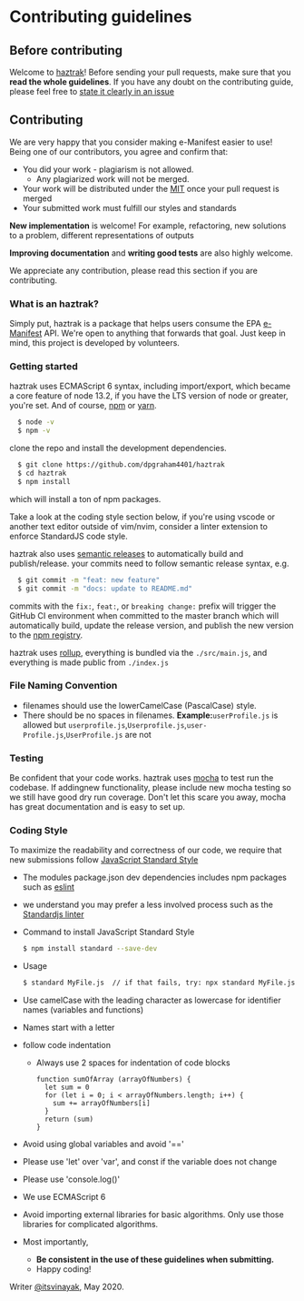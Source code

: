 # Contributing guidelines

## Before contributing

Welcome to [haztrak](https://github.com/dpgraham4401/haztrak)! Before sending your pull requests, make sure that you **read the whole guidelines**. If you have any doubt on the contributing guide, please feel free to [state it clearly in an issue](https://github.com/dpgraham4401/haztrak/issues/new)

## Contributing

We are very happy that you consider making e-Manifest easier to use! Being one of our contributors, you agree and confirm that:
- You did your work - plagiarism is not allowed.
  - Any plagiarized work will not be merged.
- Your work will be distributed under the [MIT](../LICENSE.md) once your pull request is merged
- Your submitted work must fulfill our styles and standards

**New implementation** is welcome! For example, refactoring, new solutions to a problem, different representations of outputs

**Improving documentation** and **writing good tests** are also highly welcome.

We appreciate any contribution, please read this section if you are contributing.

### What is an haztrak?

Simply put, haztrak is a package that helps users consume the EPA 
[e-Manifest](https://www.epa.gov/e-manifest) API. We're open to anything that forwards that goal. 
Just keep in mind, this project is developed by volunteers.

### Getting started
haztrak uses ECMAScript 6 syntax, including import/export, which became a core feature of node 13.2, if you have the LTS version of node or greater, you're set. And of course, [npm](https://www.npmjs.com/) or [yarn](https://yarnpkg.com/).
```bash
  $ node -v
  $ npm -v
```
clone the repo and install the development dependencies.
```bash
  $ git clone https://github.com/dpgraham4401/haztrak
  $ cd haztrak
  $ npm install
```
which will install a ton of npm packages.

Take a look at the coding style section below, if you're using vscode or another text editor outside of vim/nvim, consider a linter extension to enforce StandardJS code style.

haztrak also uses [semantic releases](https://semantic-release.gitbook.io/semantic-release/) to automatically build and publish/release. your commits need to follow semantic release syntax, e.g.
```bash
  $ git commit -m "feat: new feature"
  $ git commit -m "docs: update to README.md"
```
commits with the ```fix:```, ```feat:```, or ```breaking change:``` prefix will trigger the GitHub CI environment when committed to the master branch which will automatically build, update the release version, and publish the new version to the [npm registry](https://www.npmjs.com/package/haztrak).

haztrak uses [rollup](https://www.rollupjs.org/guide/en/), everything is
bundled via the `./src/main.js`, and everything is made public from `./index.js`

### File Naming Convention
  - filenames should use the lowerCamelCase (PascalCase) style.
  - There should be no spaces in filenames.
 **Example:**`userProfile.js` is allowed but `userprofile.js`,`Userprofile.js`,`user-Profile.js`,`UserProfile.js` are not

### Testing

Be confident that your code works.
haztrak uses [mocha](https://mochajs.org/) to test run the codebase. 
If addingnew functionality, please include new mocha testing so we still have 
good dry run coverage. Don't let this scare you away, mocha has great documentation
and is easy to set up.

### Coding Style

To maximize the readability and correctness of our code, we require that 
new submissions follow [JavaScript Standard Style](https://standardjs.com/)
  - The modules package.json dev dependencies includes npm packages such as
[eslint](https://www.npmjs.com/package/eslint)

  - we understand you may prefer a less involved process such 
as the [Standardjs linter](https://standardjs.com/)
  - Command to  install JavaScript Standard Style
    ```bash
    $ npm install standard --save-dev
    ```
  - Usage
    ```bash
    $ standard MyFile.js  // if that fails, try: npx standard MyFile.js
    ```

- Use camelCase with the leading character as lowercase for identifier names (variables and functions)
- Names start with a letter
- follow code indentation
  - Always use 2 spaces for indentation of code blocks
    ```
    function sumOfArray (arrayOfNumbers) {
      let sum = 0
      for (let i = 0; i < arrayOfNumbers.length; i++) {
        sum += arrayOfNumbers[i]
      }
      return (sum)
    }

    ```
- Avoid using global variables and avoid '=='
- Please use 'let' over 'var', and const if the variable does not change
- Please use 'console.log()'
- We use ECMAScript 6
- Avoid importing external libraries for basic algorithms. Only use those 
libraries for complicated algorithms.
- Most importantly,
  - **Be consistent in the use of these guidelines when submitting.**
  - Happy coding!

Writer [@itsvinayak](https://github.com/itsvinayak), May 2020.

